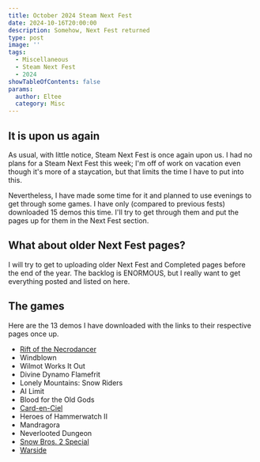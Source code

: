 ```yaml
---
title: October 2024 Steam Next Fest
date: 2024-10-16T20:00:00
description: Somehow, Next Fest returned
type: post
image: ''
tags:
  - Miscellaneous
  - Steam Next Fest
  - 2024
showTableOfContents: false
params:
  author: Eltee
  category: Misc
---
```

## It is upon us again

As usual, with little notice, Steam Next Fest is once again upon us. I had no plans for a Steam Next Fest this week; I'm off of work on vacation even though it's more of a staycation, but that limits the time I have to put into this.

Nevertheless, I have made some time for it and planned to use evenings to get through some games. I have only (compared to previous fests) downloaded 15 demos this time. I'll try to get through them and put the pages up for them in the Next Fest section.

## What about older Next Fest pages?

I will try to get to uploading older Next Fest and Completed pages before the end of the year. The backlog is ENORMOUS, but I really want to get everything posted and listed on here.

## The games

Here are the 13 demos I have downloaded with the links to their respective pages once up.

- [Rift of the Necrodancer](/nextfest/riftnecrodancer/)
- Windblown
- Wilmot Works It Out
- Divine Dynamo Flamefrit
- Lonely Mountains: Snow Riders
- AI Limit
- Blood for the Old Gods
- [Card-en-Ciel](/nextfest/cardenciel/)
- Heroes of Hammerwatch II
- Mandragora
- Neverlooted Dungeon
- [Snow Bros. 2 Special](/nextfest/snowbros2/)
- [Warside](/nextfest/warside/)
